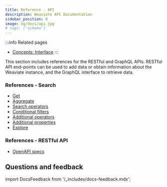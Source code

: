 ```yaml
---
title: Reference - API
description: Weaviate API Documentation
sidebar_position: 0
image: og/docs/api.jpg
# tags: ['schema']
---
```



<!-- :::caution Migrated From:
- `GraphQL`
- `RESTful API`
::: -->

:::info Related pages
- [Concepts: Interface](../concepts/interface.md)
:::

This section includes references for the RESTful and GraphQL APIs. RESTful API end-points can be used to add data or obtain information about the Weaviate instance, and the GraphQL interface to retrieve data.

### References - Search

- [Get](./graphql/get.md)
- [Aggregate](./graphql/aggregate.md)
- [Search operators](./graphql/search-operators.md)
- [Conditional filters](./graphql/filters.md)
- [Additional operators](./graphql/additional-operators.md)
- [Additional properties](./graphql/additional-properties.md)
- [Explore](./graphql/explore.md)

### References - RESTful API

- [OpenAPI specs](/weaviate/api/rest)

## Questions and feedback

import DocsFeedback from '/_includes/docs-feedback.mdx';

<DocsFeedback/>
